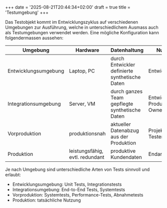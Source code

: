 +++
date = '2025-08-21T20:44:34+02:00'
draft = true
title = 'Testumgebung'
+++

Das Testobjekt kommt im Entwicklungszyklus auf verschiedenen Umgebungen zur Ausführung, welche in unterschiedlichem Ausmass auch als Testumgebungen verwendet werden. Eine mögliche Konfiguration kann folgendermassen aussehen:

| Umgebung             | Hardware                        | Datenhaltung                                   | Nutzer                    |
|----------------------|---------------------------------|------------------------------------------------|---------------------------|
| Entwicklungsumgebung | Laptop, PC                      | durch Entwickler definierte synthetische Daten | Entwickler                |
| Integrationsumgebung | Server, VM                      | durch ganzes Team gepflegte synthetische Daten | Entwickler, Product Owner |
| Vorproduktion        | produktionsnah                  | aktueller Datenabzug aus der Produktion        | Projektleiter, Tester     |
| Produktion           | leistungsfähig, evtl. redundant | produktive Kundendaten                         | Endanwender               |

Je nach Umgebung sind unterschiedliche Arten von Tests sinnvoll und erlaubt:

- Entwicklungsumgebung: Unit Tests, Integrationstests
- Integrationsumgebung: End-to-End Tests, Systemtests
- Vorproduktion: Systemtests, Performance-Tests, Abnahmetests
- Produktion: tatsächliche Nutzung

